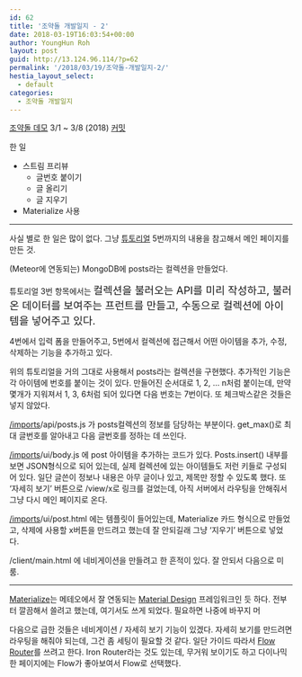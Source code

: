 ```yaml
---
id: 62
title: '조약돌 개발일지 - 2'
date: 2018-03-19T16:03:54+00:00
author: YoungHun Roh
layout: post
guid: http://13.124.96.114/?p=62
permalink: '/2018/03/19/조약돌-개발일지-2/'
hestia_layout_select:
  - default
categories:
  - 조약돌 개발일지
---
```

[조약돌 데모](https://github.com/yhunroh/Pebble-Demo) 3/1 ~ 3/8 (2018) [커밋](https://github.com/yhunroh/Pebble-Demo/tree/65456dc438f6150f6ff2b361cbe6a9816aee0a6e)

한 일

  * 스트림 프리뷰 
      * 글번호 붙이기
      * 글 올리기
      * 글 지우기
  * Materialize 사용

* * *

사실 별로 한 일은 많이 없다. 그냥 [튜토리얼](https://www.meteor.com/tutorials/blaze/creating-an-app) 5번까지의 내용을 참고해서 메인 페이지를 만든 것.

(Meteor에 연동되는) MongoDB에 posts라는 컬렉션을 만들었다.

튜토리얼 3번 항목에서는 <span style="font-size: 14pt;">컬렉션을 불러오는 API를 미리 작성하고, 불러온 데이터를 보여주는 프런트를 만들고, 수동으로 컬렉션에 아이템을 넣어주고 있다.</span>

4번에서 입력 폼을 만들어주고, 5번에서 컬렉션에 접근해서 어떤 아이템을 추가, 수정, 삭제하는 기능을 추가하고 있다.

위의 튜토리얼을 거의 그대로 사용해서 posts라는 컬렉션을 구현했다. 추가적인 기능은 각 아이템에 번호를 붙이는 것이 있다. 만들어진 순서대로 1, 2, &#8230; n처럼 붙이는데, 만약 몇개가 지워져서 1, 3, 6처럼 되어 있다면 다음 번호는 7번이다. 또 체크박스같은 것들은 넣지 않았다.

[/imports](https://github.com/yhunroh/Pebble-Demo/tree/65456dc438f6150f6ff2b361cbe6a9816aee0a6e/imports)/api/posts.js 가 posts컬렉션의 정보를 담당하는 부분이다. get_max()로 최대 글번호를 알아내고 다음 글번호를 정하는 데 쓰인다.

[/imports](https://github.com/yhunroh/Pebble-Demo/tree/65456dc438f6150f6ff2b361cbe6a9816aee0a6e/imports)/ui/body.js 에 post 아이템을 추가하는 코드가 있다. Posts.insert() 내부를 보면 JSON형식으로 되어 있는데, 실제 컬렉션에 있는 아이템들도 저런 키들로 구성되어 있다. 일단 글쓴이 정보나 내용은 아무 글이나 있고, 제목만 정할 수 있도록 했다. 또 &#8216;자세히 보기&#8217; 버튼으로 /view/x로 링크를 걸었는데, 아직 서버에서 라우팅을 안해줘서 그냥 다시 메인 페이지로 온다.

[/imports](https://github.com/yhunroh/Pebble-Demo/tree/65456dc438f6150f6ff2b361cbe6a9816aee0a6e/imports)/ui/post.html 에는 템플릿이 들어있는데, Materialize 카드 형식으로 만들었고, 삭제에 사용할 x버튼을 만드려고 했는데 잘 안되길래 그냥 &#8216;지우기&#8217; 버튼으로 넣었다.

/client/main.html 에 네비게이션을 만들려고 한 흔적이 있다. 잘 안되서 다음으로 미룸.

* * *

[Materialize](http://materializecss.com/)는 메테오에서 잘 연동되는 [Material Design](https://material.io/) 프레임워크인 듯 하다. 전부터 깔끔해서 쓸려고 했는데, 여기서도 쓰게 되었다. 필요하면 나중에 바꾸지 머

다음으로 급한 것들은 네비게이션 / 자세히 보기 기능이 있겠다. 자세히 보기를 만드려면 라우팅을 해줘야 되는데, 그건 좀 세팅이 필요할 것 같다. 일단 가이드 따라서 [Flow Router](https://guide.meteor.com/routing.html)를 쓰려고 한다. Iron Router라는 것도 있는데, 무거워 보이기도 하고 다이나믹한 페이지에는 Flow가 좋아보여서 Flow로 선택했다.